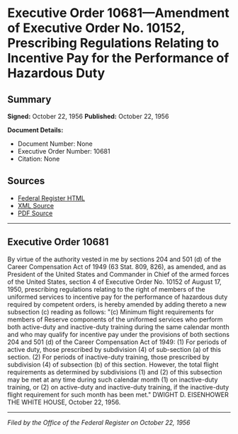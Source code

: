 # Executive Order 10681—Amendment of Executive Order No. 10152, Prescribing Regulations Relating to Incentive Pay for the Performance of Hazardous Duty

## Summary

**Signed:** October 22, 1956
**Published:** October 22, 1956

**Document Details:**
- Document Number: None
- Executive Order Number: 10681
- Citation: None

## Sources
- [Federal Register HTML](https://www.presidency.ucsb.edu/documents/executive-order-10681-amendment-executive-order-no-10152-prescribing-regulations-relating)
- [XML Source](None)
- [PDF Source](None)

---

## Executive Order 10681

By virtue of the authority vested in me by sections 204 and 501 (d) of the Career Compensation Act of 1949 (63 Stat. 809, 826), as amended, and as President of the United States and Commander in Chief of the armed forces of the United States, section 4 of Executive Order No. 10152 of August 17, 1950, prescribing regulations relating to the right of members of the uniformed services to incentive pay for the performance of hazardous duty required by competent orders, is hereby amended by adding thereto a new subsection (c) reading as follows:
"(c) Minimum flight requirements for members of Reserve components of the uniformed services who perform both active-duty and inactive-duty training during the same calendar month and who may qualify for incentive pay under the provisions of both sections 204 and 501 (d) of the Career Compensation Act of 1949:
    (1) For periods of active duty, those prescribed by subdivision (4) of sub-section (a) of this section.
    (2) For periods of inactive-duty training, those prescribed by subdivision (4) of subsection (b) of this section.
However, the total flight requirements as determined by subdivisions (1) and (2) of this subsection may be met at any time during such calendar month
    (1) on inactive-duty training, or
    (2) on active-duty and inactive-duty training, if the inactive-duty flight requirement for such month has been met."
DWIGHT D. EISENHOWER
THE WHITE HOUSE,
October 22, 1956.

---

*Filed by the Office of the Federal Register on October 22, 1956*
